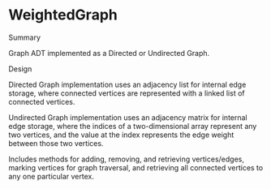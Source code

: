 # WeightedGraph
Summary

Graph ADT implemented as a Directed or Undirected Graph.

Design

Directed Graph implementation uses an adjacency list for internal edge storage, where connected vertices are represented with a linked list of connected vertices.

Undirected Graph implementation uses an adjacency matrix for internal edge storage, where the indices of a two-dimensional array represent any two vertices, and the value at the index represents the edge weight between those two vertices.

Includes methods for adding, removing, and retrieving vertices/edges, marking vertices for graph traversal, and retrieving all connected vertices to any one particular vertex.
